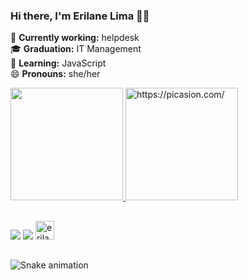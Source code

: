 ### Hi there, I'm Erilane Lima 👩‍💻

🔭 **Currently working:** helpdesk\
🎓 **Graduation:** IT Management\
🌱 **Learning:** JavaScript\
😄 **Pronouns:** she/her


<div>
  <a href="https://github.com/erilanelima">
  <img height="180em" src="https://github-readme-stats.vercel.app/api?username=erilanelima&show_icons=true&theme=buefy&include_all_commits=true&count_private=true"/>
  <a href="https://picasion.com/"><img src="https://i.picasion.com/pic91/37fc145da102245daeae88958aae7974.gif" width="180" height="180" border="0" alt="https://picasion.com/" />     </a><br />
 </div>
 
 ##

  <div> 
  <a href = "mailto:erilanesilvalima3@gmail.com"><img src="https://img.shields.io/badge/-Gmail-%23333?style=for-the-badge&logo=gmail&logoColor=white" target="_blank"></a>
  <a href="https://www.linkedin.com/in/erilane-lima-349912181/" target="_blank"><img src="https://img.shields.io/badge/-LinkedIn-%230077B5?style=for-the-badge&logo=linkedin&logoColor=white" target="_blank"></a> 
  <img height ="30em"  src="https://komarev.com/ghpvc/?username=erilanelima&color=red" alt="erilanelima"/> 

  </div>
  
 ##

  ![Snake animation](https://github.com/erilanelima)

